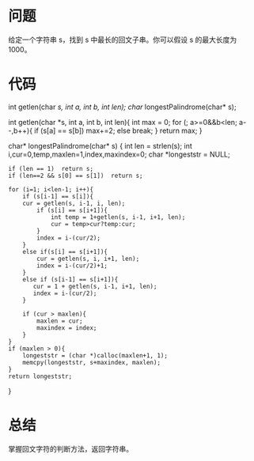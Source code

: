 # 问题 #
给定一个字符串 s，找到 s 中最长的回文子串。你可以假设 s 的最大长度为1000。
# 代码 #
int getlen(char *s, int a, int b, int len);
char* longestPalindrome(char* s);

int getlen(char *s, int a, int b, int len){
    int max = 0;
    for (; a>=0&&b<len; a--,b++){
        if (s[a] == s[b])  max+=2;
        else  break;
    }
    return max;
}

char* longestPalindrome(char* s)
{
    int len = strlen(s);
    int i,cur=0,temp,maxlen=1,index,maxindex=0;
    char *longeststr = NULL;

    if (len == 1)  return s;
    if (len==2 && s[0] == s[1])  return s;

    for (i=1; i<len-1; i++){
        if (s[i-1] == s[i]){
        cur = getlen(s, i-1, i, len);
            if (s[i] == s[i+1]){
                int temp = 1+getlen(s, i-1, i+1, len);
                cur = temp>cur?temp:cur;
            }
            index = i-(cur/2);
        }
        else if(s[i] == s[i+1]){
            cur = getlen(s, i, i+1, len);
            index = i-(cur/2)+1;
        }
        else if (s[i-1] == s[i+1]){
           cur = 1 + getlen(s, i-1, i+1, len);
           index = i-(cur/2);
        }

        if (cur > maxlen){
            maxlen = cur;
            maxindex = index;
        }
    }
    if (maxlen > 0){
        longeststr = (char *)calloc(maxlen+1, 1);
        memcpy(longeststr, s+maxindex, maxlen);
    }
    return longeststr;
}
# 总结 #
掌握回文字符的判断方法，返回字符串。